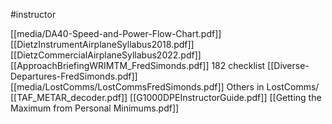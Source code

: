 #instructor

[[media/DA40-Speed-and-Power-Flow-Chart.pdf]]
[[DietzInstrumentAirplaneSyllabus2018.pdf]]
[[DietzCommercialAirplaneSyllabus2022.pdf]]
[[ApproachBriefingWRIMTM_FredSimonds.pdf]]
182 checklist 
[[Diverse-Departures-FredSimonds.pdf]]
[[media/LostComms/LostCommsFredSimonds.pdf]]
Others in LostComms/
[[TAF_METAR_decoder.pdf]]
[[G1000DPEInstructorGuide.pdf]]
[[Getting the Maximum from Personal Minimums.pdf]]